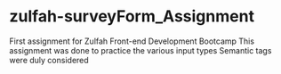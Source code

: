 # zulfah-surveyForm_Assignment
First assignment for Zulfah Front-end Development Bootcamp
This assignment was done to practice the various input types
Semantic tags were duly considered 
